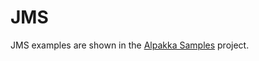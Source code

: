 # JMS

JMS examples are shown in the [Alpakka Samples](https://akka.io/alpakka-samples/jms/) project.
